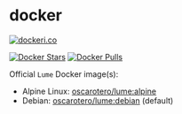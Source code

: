 # docker

[![dockeri.co](https://dockeri.co/image/lume)](https://hub.docker.com/r/oscarotero/lume/)

[![Docker Stars](https://img.shields.io/docker/stars/_/lume.svg?style=flat-square)](https://hub.docker.com/r/oscarotero/lume/)
[![Docker Pulls](https://img.shields.io/docker/pulls/_/lume.svg?style=flat-square)](https://hub.docker.com/r/oscarotero/lume/)

Official `Lume` Docker image(s):

- Alpine Linux: [oscarotero/lume:alpine](https://hub.docker.com/r/oscarotero/lume/)
- Debian: [oscarotero/lume:debian](https://hub.docker.com/r/oscarotero/lume/) (default)
